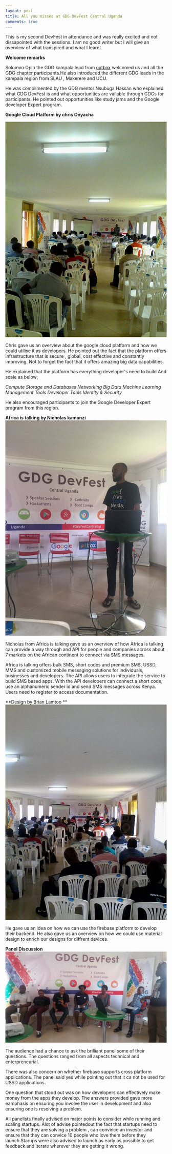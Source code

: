 ```yaml
---
layout: post
title: All you missed at GDG DevFest Central Uganda
comments: true
---
```


This is my second DevFest in attendance and was really excited and not dissapointed with the sessions. I am no good writer but I will give an overview of what transpired and what I learnt.  

**Welcome remarks**

Solomon Opio the GDG kampala lead from [outbox](http://www.outbox.co.ug/) welcomed us and all the GDG chapter participants.He also introduced the different GDG leads in the kampala region from SLAU , Makerere and UCU.  

He was complimented by the GDG mentor Nsubuga Hassan who explained what GDG DevFest  is and what opportunities are vailable through GDGs for participants. He pointed out opportunities like study jams and the Google developer Expert program.  

**Google Cloud Platform by chris Onyacha**

<img src="assets/chris.jpg" title="Profile Picture" class="profile"> 

Chris gave us an overview about the google cloud platform and how we could utilise it as developers. He pointed out the fact that the platform offers infrastructure that is secure , global, cost effective and constantly improving. Not to forget the fact that it offers amazing big data capabilities.  

He explained that the platform has everything developer's need to build And scale as below;  

*Compute* 
*Storage and Databases*
*Networking*
*Big Data*
*Machine Learning*
*Management Tools*
*Developer Tools*
*Identity & Security*

He also encouraged participants to join the Google Developer Expert program from this region.  

**Africa is talking by Nicholas kamanzi**
<img src="assets/kmn.jpg" title="Profile Picture" class="profile">

Nicholas from Africa is talking gave us an overview of how Africa is talking can provide a way through and API for people and companies across about 7 markets on the African continent to connect via SMS messages.  

Africa is talking offers bulk SMS, short codes and premium SMS, USSD, MMS and customized mobile messaging solutions for individuals, businesses and developers. The API allows users to integrate the service to build SMS based apps. With the API developers can connect a short code, use an alphanumeric sender id and send SMS messages across Kenya. Users need to register to access documentation.  

**Design by Brian Lamtoo **
<img src="assets/brian.jpg" title="Profile Picture" class="profile">

He gave us an idea on how we can use the firebase platform to develop their backend. He also gave us an overview on how we could use material design to enrich our designs for diffrent devices.  

**Panel Discussion**
<img src="assets/panel.jpg" title="Profile Picture" class="profile"> 

The audience had a chance to ask the brilliant panel some of their questions. The questions ranged from all aspects  technical and enterpreneurial.   


There was also concern on whether firebase supports cross platform applications. The panel said yes while pointing out that it ca not be used for USSD applications.  


One question that stood out was on how developers can effectively make money from the apps they develop. The answers provided gave more eamphasis on ensuring you involve the user in development and also ensuring one is resolving a problem. 

All panelists finally advised on major points to consider while running and scaling startups. Alot of advise pointedout the fact that startups need to ensure that they are solving a problem , can convince an investor and ensure that they can convice 10 people who love them before they launch.Starups were also advised to launch as early as possible to get feedback and iterate wherever they are getting it wrong.  



